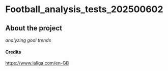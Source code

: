# **Football_analysis_tests_202500602**
## About the project
*analyzing goal trends*
#### Credits
https://www.laliga.com/en-GB

